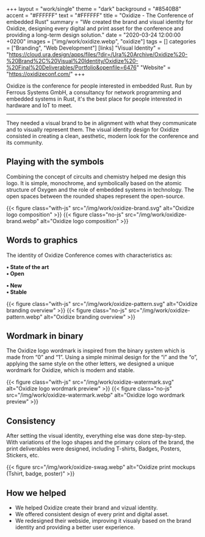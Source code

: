 +++
layout = "work/single"
theme = "dark"
background = "#8540B8"
accent = "#FFFFFF"
text = "#FFFFFF"
title = "Oxidize - The Conference of embedded Rust"
summary = "We created the brand and visual identity for Oxidize, designing every digital and print asset for the conference and providing a long-term design solution."
date = "2020-03-24 12:00:00 +0200"
images = ["img/work/oxidize.webp", "oxidize"]
tags = []
categories = ["Branding", "Web Development"]
[links]
    "Visual Identity" = "https://cloud.ura.design/apps/files/?dir=/Ura%20Archive/Oxidize%20-%20Brand%2C%20Visual%20Identity/Oxidize%20-%20Final%20Deliverables/Portfolio&openfile=6476"
    "Website" = "https://oxidizeconf.com/"
+++

Oxidize is the conference for people interested in embedded Rust. Run by Ferrous Systems GmbH, a consultancy for network programming and embedded systems in Rust, it's the best place for people interested in hardware and IoT to meet.

---

They needed a visual brand to be in alignment with what they communicate and to visually represent them. The visual identity design for Oxidize consisted in creating a clean, aesthetic, modern look for the conference and its community. 

## Playing with the symbols

Combining the concept of circuits and chemistry helped me design this logo. It is simple, monochrome, and symbolically based on the atomic structure of Oxygen and the role of embedded systems in technology. The open spaces between the rounded shapes represent the open-source.

{{< figure class="with-js" src="/img/work/oxidize-brand.svg" alt="Oxidize logo composition" >}}
{{< figure class="no-js" src="/img/work/oxidize-brand.webp" alt="Oxidize logo composition" >}}

## Words to graphics

The identity of Oxidize Conference comes with characteristics as:

<div class="row">

<div class="col-6">

**• State of the art**<br/>
**• Open**

</div>

<div class="col-6">

**• New**<br/>
**• Stable**

</div>

</div>

{{< figure class="with-js" src="/img/work/oxidize-pattern.svg" alt="Oxidize branding overview" >}}
{{< figure class="no-js" src="/img/work/oxidize-pattern.webp" alt="Oxidize branding overview" >}}

## Wordmark in binary

The Oxidize logo wordmark is inspired from the binary system which is made from  “0” and “1”. Using a simple minimal design for the “i” and the “o”, applying the same style on the other letters, we designed a unique wordmark for Oxidize, which is modern and stable.

{{< figure class="with-js" src="/img/work/oxidize-watermark.svg" alt="Oxidize logo wordmark preview" >}}
{{< figure class="no-js" src="/img/work/oxidize-watermark.webp" alt="Oxidize logo wordmark preview" >}}

## Consistency

After setting the visual identity, everything else was done step-by-step. With variations of the logo shapes and the primary colors of the brand, the print deliverables were designed, including T-shirts, Badges, Posters, Stickers, etc.

{{< figure src="/img/work/oxidize-swag.webp" alt="Oxidize print mockups (Tshirt, badge, poster)" >}}

## How we helped

- We helped Oxidize create their brand and vizual identity.
- We offered consistent design of every print and digital asset.
- We redesigned their webside, improving it visualy based on the brand identity and providing a better user experience.